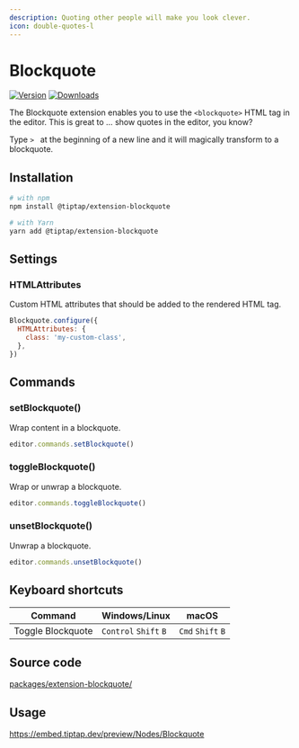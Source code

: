 ```yaml
---
description: Quoting other people will make you look clever.
icon: double-quotes-l
---
```


# Blockquote
[![Version](https://img.shields.io/npm/v/@tiptap/extension-blockquote.svg?label=version)](https://www.npmjs.com/package/@tiptap/extension-blockquote)
[![Downloads](https://img.shields.io/npm/dm/@tiptap/extension-blockquote.svg)](https://npmcharts.com/compare/@tiptap/extension-blockquote?minimal=true)

The Blockquote extension enables you to use the `<blockquote>` HTML tag in the editor. This is great to … show quotes in the editor, you know?

Type <code>>&nbsp;</code> at the beginning of a new line and it will magically transform to a blockquote.

## Installation
```bash
# with npm
npm install @tiptap/extension-blockquote

# with Yarn
yarn add @tiptap/extension-blockquote
```

## Settings

### HTMLAttributes
Custom HTML attributes that should be added to the rendered HTML tag.

```js
Blockquote.configure({
  HTMLAttributes: {
    class: 'my-custom-class',
  },
})
```

## Commands
### setBlockquote()
Wrap content in a blockquote.

```js
editor.commands.setBlockquote()
```

### toggleBlockquote()
Wrap or unwrap a blockquote.

```js
editor.commands.toggleBlockquote()
```

### unsetBlockquote()
Unwrap a blockquote.

```js
editor.commands.unsetBlockquote()
```

## Keyboard shortcuts
| Command           | Windows/Linux                   | macOS                       |
| ----------------- | ------------------------------- | --------------------------- |
| Toggle Blockquote | `Control`&nbsp;`Shift`&nbsp;`B` | `Cmd`&nbsp;`Shift`&nbsp;`B` |

## Source code
[packages/extension-blockquote/](https://github.com/ueberdosis/tiptap/blob/main/packages/extension-blockquote/)

## Usage
https://embed.tiptap.dev/preview/Nodes/Blockquote
